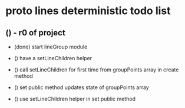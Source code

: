 # proto lines deterministic todo list

## () - r0 of project
* (done) start lineGroup module

* () have a setLineChildren helper

* () call setLineChildren for first time from groupPoints array in create method
* () set public method updates state of groupPoints array
* () use setLineChildren helper in set public method